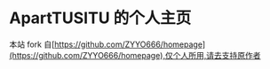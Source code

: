 # ApartTUSITU 的个人主页

本站 fork 自[https://github.com/ZYYO666/homepage](https://github.com/ZYYO666/homepage),仅个人所用,请去支持原作者
